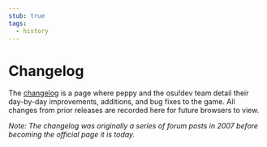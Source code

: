 ```yaml
---
stub: true
tags:
  - history
---
```


# Changelog

The [changelog](https://osu.ppy.sh/home/changelog) is a page where peppy and the osu!dev team detail their day-by-day improvements, additions, and bug fixes to the game. All changes from prior releases are recorded here for future browsers to view.

*Note: The changelog was originally a series of forum posts in 2007 before becoming the official page it is today.*

<!--TODO: Add images and links-->
